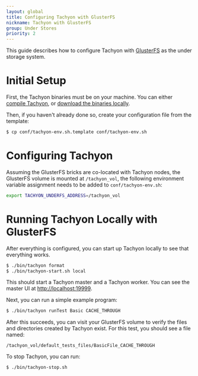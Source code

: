 ```yaml
---
layout: global
title: Configuring Tachyon with GlusterFS
nickname: Tachyon with GlusterFS
group: Under Stores
priority: 2
---
```


This guide describes how to configure Tachyon with [GlusterFS](http://www.gluster.org/) as the under
storage system.

# Initial Setup

First, the Tachyon binaries must be on your machine. You can either
[compile Tachyon](Building-Tachyon-Master-Branch.html), or
[download the binaries locally](Running-Tachyon-Locally.html).

Then, if you haven't already done so, create your configuration file from the template:

```bash
$ cp conf/tachyon-env.sh.template conf/tachyon-env.sh
```

# Configuring Tachyon

Assuming the GlusterFS bricks are co-located with Tachyon nodes, the GlusterFS volume is mounted at `/tachyon_vol`, the following environment variable assignment needs to be added to
`conf/tachyon-env.sh`:

```bash
export TACHYON_UNDERFS_ADDRESS=/tachyon_vol
```

# Running Tachyon Locally with GlusterFS

After everything is configured, you can start up Tachyon locally to see that everything works.

```bash
$ ./bin/tachyon format
$ ./bin/tachyon-start.sh local
```

This should start a Tachyon master and a Tachyon worker. You can see the master UI at
[http://localhost:19999](http://localhost:19999).

Next, you can run a simple example program:

```bash
$ ./bin/tachyon runTest Basic CACHE_THROUGH
```

After this succeeds, you can visit your GlusterFS volume to verify the files and directories created
by Tachyon exist. For this test, you should see a file named:

    /tachyon_vol/default_tests_files/BasicFile_CACHE_THROUGH

To stop Tachyon, you can run:

```bash
$ ./bin/tachyon-stop.sh
```
